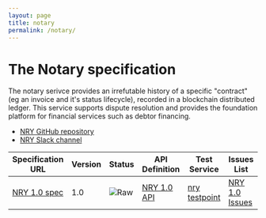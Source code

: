 ```yaml
---
layout: page
title: notary
permalink: /notary/
---
```


# The Notary specification

The notary serivce provides an irrefutable history of a specific "contract" (eg an invoice and it's status lifecycle), recorded in a blockchain distributed ledger.  This service supports dispute resolution and provides the foundation platform for financial services such as debtor financing.

* [NRY GitHub repository](https://github.com/ausdigital/ausdigital-nry)
* [NRY Slack channel](https://ausdigital.slack.com/messages/spec-nry/)

| Specification URL | Version | Status | API Definition | Test Service | Issues List |
| ----------------- | ------  | ------ | -------------- | ------------ | -------- |
| [NRY 1.0 spec](http://ausdigital-nry.readthedocs.io/) | 1.0 | ![Raw](http://rfc.unprotocols.org/spec:2/COSS/raw.svg)   | [NRY 1.0 API](https://swaggerhub.com/api/ausdigital/ausdigital-nry/1.0) | [nry testpoint](http://testpoint.io/nry.html)  | [NRY 1.0 Issues](https://github.com/ausdigital/ausdigital-nry/issues)  |

